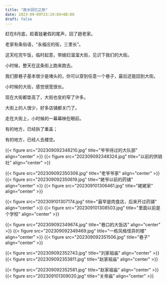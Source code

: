 ```yaml
---
title: "故乡回忆之旅"
date: 2023-09-09T23:19:03+08:00
draft: false
---
```


赶在8月底，趁着娃暑假的尾声，回了趟老家。

老家有条俗语，“永福庄的街，三里长”。

这天吃完午饭，临时起意，带媳妇溜溜大街，见识下我们的大街。

小时候，整天在这条街上跑来跑去。

我们那巷子基本很少是堵头的，你可以穿到任意一个巷子，最后还能回到大街。

小时候的大街，感觉很宽很长。

现在大街都垫高了，大街也变的窄了许多。

大街上的人很少，好多店铺都关门了。

走在大街上，小时候的一幕幕映在眼前。

有的地方，已经拆了重盖；

有的地方，已经人去楼空。

{{< figure src="202309092348210.jpg" title="爷爷待过的大队部" align="center" >}}
{{< figure src="202309092348324.jpg" title="以前的供销社" align="center" >}}

{{< figure src="202309092350308.jpg" title="老爷爷家" align="center" >}}
{{< figure src="202309092350619.jpg" title="姥爷以前的药铺" align="center" >}}
{{< figure src="202309101306461.jpg" title="姥姥家" align="center" >}}

{{< figure src="202309101307174.jpg" title="最早是肉食店，后来开过药铺" align="center" >}}
{{< figure src="202309101308503.jpg" title="里面以前是个学校" align="center" >}}

{{< figure src="202309092349674.jpg" title="巷口的大饭店" align="center" >}}
{{< figure src="202309092349469.jpg" title="一栋风格怪异的楼" align="center" >}}
{{< figure src="202309092351506.jpg" title="巷子" align="center" >}}

{{< figure src="202309092352743.jpg" title="刘家祖庙" align="center" >}}
{{< figure src="202309092353811.jpg" title="赵家祖庙" align="center" >}}

{{< figure src="202309092352581.jpg" title="赵家祖庙" align="center" >}}
{{< figure src="202309101309020.jpg" title="关帝庙" align="center" >}}